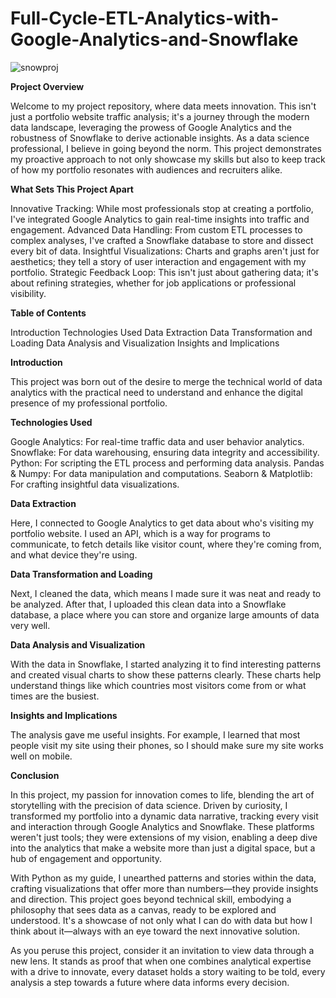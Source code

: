 # Full-Cycle-ETL-Analytics-with-Google-Analytics-and-Snowflake

![snowproj](https://github.com/Abhi0323/Full-Cycle-ETL-Analytics-with-Google-Analytics-and-Snowflake/assets/112967999/71137acd-578f-45c9-8229-1e2de3b04ad2)

**Project Overview**

Welcome to my project repository, where data meets innovation. This isn't just a portfolio website traffic analysis; it's a journey through the modern data landscape, leveraging the prowess of Google Analytics and the robustness of Snowflake to derive actionable insights. As a data science professional, I believe in going beyond the norm. This project demonstrates my proactive approach to not only showcase my skills but also to keep track of how my portfolio resonates with audiences and recruiters alike.

**What Sets This Project Apart**

Innovative Tracking: While most professionals stop at creating a portfolio, I've integrated Google Analytics to gain real-time insights into traffic and engagement.
Advanced Data Handling: From custom ETL processes to complex analyses, I've crafted a Snowflake database to store and dissect every bit of data.
Insightful Visualizations: Charts and graphs aren't just for aesthetics; they tell a story of user interaction and engagement with my portfolio.
Strategic Feedback Loop: This isn't just about gathering data; it's about refining strategies, whether for job applications or professional visibility.

**Table of Contents**

Introduction
Technologies Used
Data Extraction
Data Transformation and Loading
Data Analysis and Visualization
Insights and Implications


**Introduction**

This project was born out of the desire to merge the technical world of data analytics with the practical need to understand and enhance the digital presence of my professional portfolio.

**Technologies Used**

Google Analytics: For real-time traffic data and user behavior analytics.
Snowflake: For data warehousing, ensuring data integrity and accessibility.
Python: For scripting the ETL process and performing data analysis.
Pandas & Numpy: For data manipulation and computations.
Seaborn & Matplotlib: For crafting insightful data visualizations.

**Data Extraction**

Here, I connected to Google Analytics to get data about who's visiting my portfolio website. I used an API, which is a way for programs to communicate, to fetch details like visitor count, where they're coming from, and what device they're using.

**Data Transformation and Loading**

Next, I cleaned the data, which means I made sure it was neat and ready to be analyzed. After that, I uploaded this clean data into a Snowflake database, a place where you can store and organize large amounts of data very well.

**Data Analysis and Visualization**

With the data in Snowflake, I started analyzing it to find interesting patterns and created visual charts to show these patterns clearly. These charts help understand things like which countries most visitors come from or what times are the busiest.

**Insights and Implications**

The analysis gave me useful insights. For example, I learned that most people visit my site using their phones, so I should make sure my site works well on mobile.

**Conclusion**

In this project, my passion for innovation comes to life, blending the art of storytelling with the precision of data science. Driven by curiosity, I transformed my portfolio into a dynamic data narrative, tracking every visit and interaction through Google Analytics and Snowflake. These platforms weren't just tools; they were extensions of my vision, enabling a deep dive into the analytics that make a website more than just a digital space, but a hub of engagement and opportunity.

With Python as my guide, I unearthed patterns and stories within the data, crafting visualizations that offer more than numbers—they provide insights and direction. This project goes beyond technical skill, embodying a philosophy that sees data as a canvas, ready to be explored and understood. It's a showcase of not only what I can do with data but how I think about it—always with an eye toward the next innovative solution.

As you peruse this project, consider it an invitation to view data through a new lens. It stands as proof that when one combines analytical expertise with a drive to innovate, every dataset holds a story waiting to be told, every analysis a step towards a future where data informs every decision.

